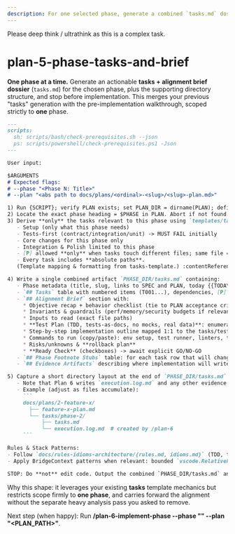 ```yaml
---
description: For one selected phase, generate a combined `tasks.md` dossier (tasks + alignment brief) under the plan tree; stop before making code changes.
---
```


Please deep think / ultrathink as this is a complex task. 

# plan-5-phase-tasks-and-brief

**One phase at a time.** Generate an actionable **tasks + alignment brief dossier** (`tasks.md`) for the chosen phase, plus the supporting directory structure, and stop before implementation. This merges your previous "tasks" generation with the pre-implementation walkthrough, scoped strictly to **one** phase.

```md
---
scripts:
  sh: scripts/bash/check-prerequisites.sh --json
  ps: scripts/powershell/check-prerequisites.ps1 -Json
---

User input:

$ARGUMENTS
# Expected flags:
# --phase "<Phase N: Title>"
# --plan "<abs path to docs/plans/<ordinal>-<slug>/<slug>-plan.md>"

1) Run {SCRIPT}; verify PLAN exists; set PLAN_DIR = dirname(PLAN); define `PHASE_DIR = PLAN_DIR/tasks/${PHASE_SLUG}` and create it if missing (mkdir -p).
2) Locate the exact phase heading = $PHASE in PLAN. Abort if not found.
3) Derive **only** the tasks relevant to this phase using `templates/tasks-template.md` rules, but scope to:
   - Setup (only what this phase needs)
   - Tests-first (contract/integration/unit) -> MUST FAIL initially
   - Core changes for this phase only
   - Integration & Polish limited to this phase
   - [P] allowed **only** when tasks touch different files; same file => sequential
   - Every task includes **absolute paths**.
   (Template mapping & formatting from tasks-template.) :contentReference[oaicite:12]{index=12}

4) Write a single combined artifact `PHASE_DIR/tasks.md` containing:
   - Phase metadata (title, slug, links to SPEC and PLAN, today {{TODAY}}).
   - `## Tasks` table with numbered items (T001...), dependencies, [P] guidance, validation checklist coverage.
   - `## Alignment Brief` section with:
     * Objective recap + behavior checklist (tie to PLAN acceptance criteria)
     * Invariants & guardrails (perf/memory/security budgets if relevant)
     * Inputs to read (exact file paths)
     * **Test Plan (TDD, tests-as-docs, no mocks, real data)**: enumerate named tests with rationale, fixtures, expected outputs
     * Step-by-step implementation outline mapped 1:1 to the tasks/tests
     * Commands to run (copy/paste): env setup, test runner, linters, type checks
     * Risks/unknowns & **rollback plan**
     * **Ready Check** (checkboxes) -> await explicit GO/NO-GO
   - `## Phase Footnote Stubs` table: for each task row that will change code, append a Notes entry ending with a footnote tag (e.g., `[^3]`) and list the tag with a short placeholder description. Phase 6 will replace these placeholders with node-ID details in the plan ledger per `AGENTS.md`.
   - `## Evidence Artifacts` describing where implementation will write the execution log (`PHASE_DIR/execution.log.md`) and any supporting files.

5) Capture a short directory layout at the end of `PHASE_DIR/tasks.md` so future phases know where to place logs and ancillary evidence inside `PHASE_DIR`.
   - Note that Plan 6 writes `execution.log.md` and any other evidence directly into `PHASE_DIR`.
   - Example (adjust as files accumulate):
     ```
     docs/plans/2-feature-x/
       ├── feature-x-plan.md
       └── tasks/phase-2/
           ├── tasks.md
           └── execution.log.md  # created by /plan-6
     ```

Rules & Stack Patterns:
- Follow `docs/rules-idioms-architecture/{rules.md, idioms.md}` (TDD, tests-as-docs, no mocks, real data). :contentReference[oaicite:13]{index=13}
- Apply BridgeContext patterns when relevant: bounded `vscode.RelativePattern`, remote-safe `vscode.Uri`, Python debugging via `module: 'pytest'` with `--no-cov`. :contentReference[oaicite:14]{index=14}

STOP: Do **not** edit code. Output the combined `PHASE_DIR/tasks.md` and wait for human **GO**.
```

Why this shape: it leverages your existing **tasks** template mechanics but restricts scope firmly to **one phase**, and carries forward the alignment without the separate heavy analysis pass you asked to remove.

Next step (when happy): Run **/plan-6-implement-phase --phase "<Phase N: Title>" --plan "<PLAN_PATH>"**.
